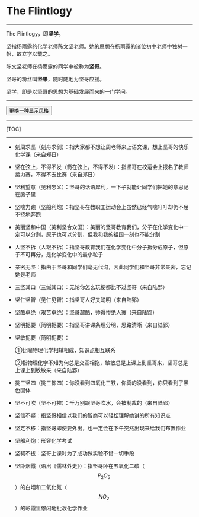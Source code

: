# The Flintlogy

------

The Flintlogy，即**坚学**。

坚指杨雨露的化学老师陈文坚老师。她的思想在杨雨露的诸位初中老师中独树一帜，故立学以载之。

陈文坚老师在杨雨露的同学中被称为**坚哥**。

坚哥的粉丝叫**坚果**，随时随地为坚哥应援。

坚学，即是以坚哥的思想为基础发展而来的一门学问。

------

<button id="change-style">更换一种显示风格</button>

<script type="text/javascript">
    var extension = window.location.toString().split("#")[1];
    if (extension) {        
        var anchor = document.createElement("a");
        anchor.href = "#" + extension;
        anchor.style.display = "hide";
        document.body.appendChild(anchor);
        anchor.click();
    }
    var styles = ["academic", "han", "light", "newsprint", "night", "pixyll", "scribble", "solarized", "whitey"];
    document.getElementById("change-style").addEventListener("click", function() {
        var index = Math.floor(Math.random() * styles.length);
        var url = "/arts/flintlogy/" + styles[index] + (extension ? "#" + extension : "");
        window.location.assign(url);
    });
    document.title = "坚学 - The Flintlogy";
</script>

---

[TOC]



---

- 刻周求坚（<span style="font-family: KaiTi">刻舟求剑</span>）：指大家都不想让周老师来上语文课，想上坚哥的快乐化学课（来自郑日）



- 坚在弦上，不得不发（<span style="font-family: KaiTi">箭在弦上，不得不发</span>）：指坚哥在校运会上报名了教师接力赛，不得不去比赛（来自郑日）



- 坚利望意（<span style="font-family: KaiTi">见利忘义</span>）：坚哥的话语犀利，一下子就能让同学们把她的意思记在脑子里



- 坚喘力跑（<span style="font-family: KaiTi">坚船利炮</span>）：指坚哥在教职工运动会上虽然已经气喘吁吁却仍不屈不挠地奔跑



- 美丽坚和中国（<span style="font-family: KaiTi">美利坚合众国</span>）：美丽的坚哥教育我们，分子在化学变化中一定可以分割，原子也可以分割，但我和我的祖国一刻也不能分割



- 人坚不拆（<span style="font-family: KaiTi">人艰不拆</span>）：指坚哥教育我们在化学变化中分子拆分成原子，但原子不可再分，是化学变化中的最小粒子



- 亲密无坚：指由于坚哥和同学们毫无代沟，因此同学们和坚哥非常亲密，忘记她是老师



- 三坚其口（<span style="font-family: KaiTi">三缄其口</span>）：无论你怎么玩梗都比不过坚哥（来自陆郢）



- 坚仁坚智（<span style="font-family: KaiTi">见仁见智</span>）：指坚哥人好又聪明（来自陆郢）



- 坚酷卓绝（<span style="font-family: KaiTi">艰苦卓绝</span>）：坚哥超酷，帅得惨绝人寰（来自陆郢）



- 坚明扼要（<span style="font-family: KaiTi">简明扼要</span>）：指坚哥讲课条理分明，思路清晰（来自陆郢）



- 坚敏扼要（<span style="font-family: KaiTi">简明扼要</span>）：

  ①比喻物理化学相辅相成，知识点相互联系

  ②指物理化学不知为何总是交互相拖，敏敏总是上课上到坚哥来，坚哥总是上课上到敏敏来（来自陆郢）



- 挑三坚四（<span style="font-family: KaiTi">挑三拣四</span>）：你没看到四氧化三铁，你真的没看到，你只看到了黑色固体



- 坚不可吹（<span style="font-family: KaiTi">坚不可摧</span>）：千万别跟坚哥吹水，会被制裁的（来自陆郢）



- 坚信不疑：指坚哥相信以我们的智商可以轻松理解她讲的所有知识点



- 坚定不移：指坚哥即使要外出，也一定会在下午突然出现来给我们布置作业



- 坚船利炮：形容化学考试



- 坚韧不拔：坚哥上课时为了成功做实验不惜一切手段



- 坚卧烟霞（语出《儒林外史》）：指坚哥卧在五氧化二磷（$$P_2O_5$$）的白烟和二氧化氮（$$NO_2$$）的彩霞里悠闲地批改化学作业